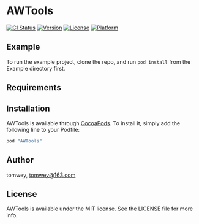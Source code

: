 # AWTools

[![CI Status](http://img.shields.io/travis/tomwey/AWTools.svg?style=flat)](https://travis-ci.org/tomwey/AWTools)
[![Version](https://img.shields.io/cocoapods/v/AWTools.svg?style=flat)](http://cocoapods.org/pods/AWTools)
[![License](https://img.shields.io/cocoapods/l/AWTools.svg?style=flat)](http://cocoapods.org/pods/AWTools)
[![Platform](https://img.shields.io/cocoapods/p/AWTools.svg?style=flat)](http://cocoapods.org/pods/AWTools)

## Example

To run the example project, clone the repo, and run `pod install` from the Example directory first.

## Requirements

## Installation

AWTools is available through [CocoaPods](http://cocoapods.org). To install
it, simply add the following line to your Podfile:

```ruby
pod "AWTools"
```

## Author

tomwey, tomwey@163.com

## License

AWTools is available under the MIT license. See the LICENSE file for more info.
